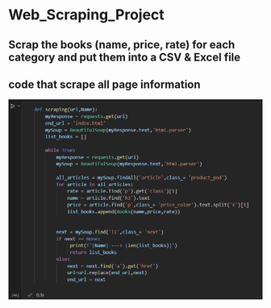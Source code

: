 # Web_Scraping_Project
## Scrap the books (name, price, rate) for each category and put them into a CSV &amp; Excel file

## code that scrape all page information
![](https://raw.githubusercontent.com/AhmedMagdy231/Web_Scraping_Project_/main/images/Screenshot.png)
